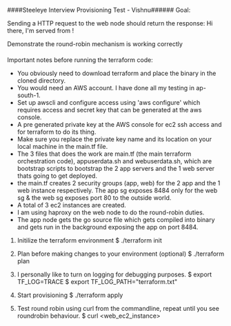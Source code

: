 ####Steeleye Interview Provisioning Test - Vishnu######
Goal:

Sending a HTTP request to the web node should return the response:
Hi there, I'm served from <application node hostname>!

Demonstrate the round-robin mechanism is working correctly
####


Important notes before running the terraform code:

- You obviously need to download terraform and place the binary in the cloned directory.
- You would need an AWS account. I have done all my testing in ap-south-1.
- Set up awscli and configure access using 'aws configure' which requires access and secret key that can be generated at the aws console. 
- A pre generated private key at the AWS console for ec2 ssh access and for terraform to do its thing.
- Make sure you replace the private key name and its location on your local machine in the main.tf file.
- The 3 files that does the work are main.tf (the main terraform orchestration code), appuserdata.sh and webuserdata.sh, which are bootstrap scripts to bootstrap the 2 app servers and the 1 web server thats going to get deployed.
- the main.tf creates 2 security groups (app, web) for the 2 app and the 1 web instance respectively. The app sg exposes 8484 only for the web sg & the web sg exposes port 80 to the outside world.
- A total of 3 ec2 instances are created.
- I am using haproxy on the web node to do the round-robin duties.
- The app node gets the go source file which gets compiled into binary and gets run in the background exposing the app on port 8484.
 
1) Initilize the terraform environment
$ ./terraform init

2) Plan before making changes to your environment (optional)
$ ./terraform plan

4) I personally like to turn on logging for debugging purposes.
$ export TF_LOG=TRACE
$ export TF_LOG_PATH="terraform.txt"

5) Start provisioning
$ ./terraform apply

6) Test round robin using curl from the commandline, repeat until you see roundrobin behaviour.
$ curl <web_ec2_instance>



